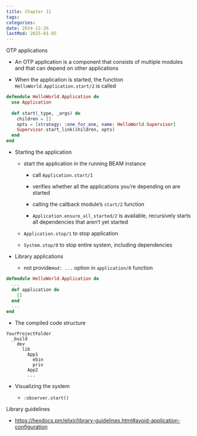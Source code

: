 ```yaml
---
title: Chapter 11
tags:
categories:
date: 2024-12-26
lastMod: 2025-01-05
---
```

OTP applications

  + An OTP application is a component that consists of multiple modules and that can depend on other applications

  + When the application is started, the function `HelloWorld.Application.start/2` is called

```elixir
defmodule HelloWorld.Application do
  use Application
  
  def start(_type, _args) do
    children = []
    opts = [strategy: :one_for_one, name: HelloWorld.Supervisor]
    Supervisor.start_link(children, opts)
  end
end
```

  + Starting the application

    + start the application in the running BEAM instance

      + call `Application.start/1`

      + verifies whether all the applications you’re depending on are started

      + calling the callback module’s `start/2` function

      + `Application.ensure_all_started/2` is available, recursively starts all dependencies that aren’t yet started

    + `Application.stop/1` to stop application

    + `System.stop/0` to stop entire system, including dependencies

  + Library applications

    + not provide`mod: ...` option in `application/0` function

```elixir
defmodule HelloWorld.Application do
  ...
  def application do
  	[]
  end
  ...
end
```

  + The compiled code structure

```
YourProjectFolder
  _build
    dev
      lib
        App1
          ebin
          priv
        App2
      	...
```

  + Visualizing the system

    + `:observer.start()`

Library guidelines

  + https://hexdocs.pm/elixir/library-guidelines.html#avoid-application-configuration
